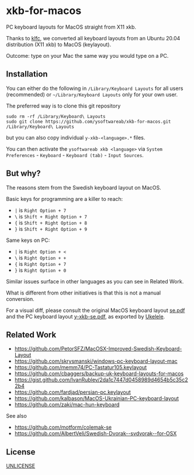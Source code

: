 # xkb-for-macos

PC keyboard layouts for MacOS straight from X11 xkb.

Thanks to [klfc](https://github.com/39aldo39/klfc),
we converted all keyboard layouts from an Ubuntu 20.04 distribution (X11 xkb) to MacOS (keylayout).

Outcome: type on your Mac the same way you would type on a PC.


## Installation

You can either do the following in `/Library/Keyboard Layouts` for all users (recommended)
or `~/Library/Keyboard Layouts` only for your own user.

The preferred way is to clone this git repository

```
sudo rm -rf /Library/Keyboard\ Layouts
sudo git clone https://github.com/ysoftwareab/xkb-for-macos.git /Library/Keyboard\ Layouts
```

but you can also copy individual `y-xkb-<language>.*` files.

You can then activate the `ysoftwareab xkb <language>`
via `System Preferences` - `Keyboard` - `Keyboard (tab)` - `Input Sources`.


## But why?

The reasons stem from the Swedish keyboard layout on MacOS.

Basic keys for programming are a killer to reach:

* `|` is `Right Option + 7`
* `\` is `Shift + Right Option + 7`
* `{` is `Shift + Right Option + 8`
* `}` is `Shift + Right Option + 9`

Same keys on PC:

* `|` is `Right Option + <`
* `\` is `Right Option + +`
* `{` is `Right Option + 7`
* `}` is `Right Option + 0`

Similar issues surface in other languages as you can see in Related Work.

What is different from other initiatives is that this is not a manual conversion.

For a visual diff, please consult the original MacOS keyboard layout [se.pdf](se.pdf)
and the PC keyboard layout [y-xkb-se.pdf](y-xkb-se.pdf), as exported by [Ukelele](https://software.sil.org/ukelele/).


## Related Work

* https://github.com/PetorSFZ/MacOSX-Improved-Swedish-Keyboard-Layout
* https://github.com/skrysmanski/windows-pc-keyboard-layout-mac
* https://github.com/memm74/PC-Tastatur105.keylayout
* https://github.com/cbaggers/backup-uk-keyboard-layouts-for-macos
* https://gist.github.com/IvanRublev/2da1c7447d0458989d4654b5c35c22b4
* https://github.com/fardjad/persian-pc.keylayout
* https://github.com/kalbason/MacOS-Ukrainian-PC-keyboard-layout
* https://github.com/zaki/mac-hun-keyboard


See also

* https://github.com/motform/colemak-se
* https://github.com/AlbertVeli/Swedish-Dvorak--svdvorak--for-OSX


## License

[UNLICENSE](UNLICENSE)
